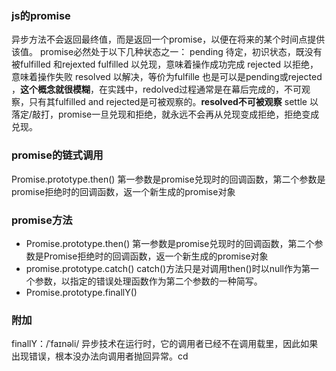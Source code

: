 ### js的promise
异步方法不会返回最终值，而是返回一个promise，以便在将来的某个时间点提供该值。
promise必然处于以下几种状态之一：
pending 待定，初识状态，既没有被fulfilled 和rejexted
fulfilled 以兑现，意味着操作成功完成
rejected  以拒绝，意味着操作失败
resolved  以解决，等价为fulfille 也是可以是pending或rejected ，**这个概念就很模糊**，在实践中，redolved过程通常是在幕后完成的，不可观察，只有其fulfilled and rejected是可被观察的。**resolved不可被观察**
settle 以落定/敲打，promise一旦兑现和拒绝，就永远不会再从兑现变成拒绝，拒绝变成兑现。
### promise的链式调用
Promise.prototype.then()
第一参数是promise兑现时的回调函数，第二个参数是promise拒绝时的回调函数，返一个新生成的promise对象
### promise方法
* Promise.prototype.then()
第一参数是promise兑现时的回调函数，第二个参数是Promise拒绝时的回调函数，返一个新生成的promise对象
* promise.prototype.catch()
catch()方法只是对调用then()时以null作为第一个参数，以指定的错误处理函数作为第二个参数的一种简写。
* Promise.prototype.finallY()
### 附加
finallY：/ˈfaɪnəli/
异步技术在运行时，它的调用者已经不在调用载里，因此如果出现错误，根本没办法向调用者抛回异常。cd
